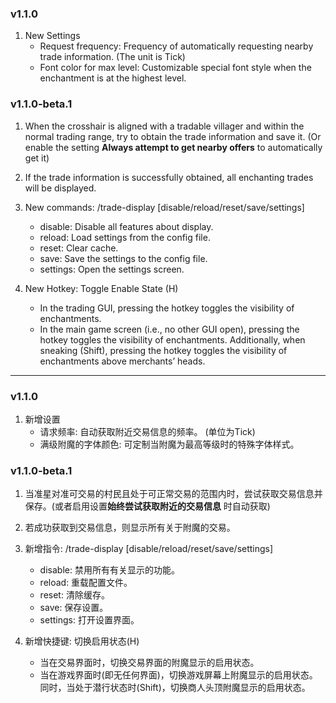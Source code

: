 ### v1.1.0

1. New Settings
    - Request frequency: Frequency of automatically requesting nearby trade information.  (The unit is Tick)
    - Font color for max level: Customizable special font style when the enchantment is at the highest level.

### v1.1.0-beta.1

1. When the crosshair is aligned with a tradable villager and within the normal trading range, try to obtain the trade
   information and save it. (Or enable the setting **Always attempt to get nearby offers** to automatically get it)

2. If the trade information is successfully obtained, all enchanting trades will be displayed.

3. New commands: /trade-display [disable/reload/reset/save/settings]
    - disable: Disable all features about display.
    - reload: Load settings from the config file.
    - reset: Clear cache.
    - save: Save the settings to the config file.
    - settings: Open the settings screen.

4. New Hotkey: Toggle Enable State (H)
    - In the trading GUI, pressing the hotkey toggles the visibility of enchantments.
    - In the main game screen (i.e., no other GUI open), pressing the hotkey toggles the visibility of enchantments.
      Additionally, when sneaking (Shift), pressing the hotkey toggles the visibility of enchantments above merchants’
      heads.

---

### v1.1.0

1. 新增设置
    - 请求频率: 自动获取附近交易信息的频率。 (单位为Tick)
    - 满级附魔的字体颜色: 可定制当附魔为最高等级时的特殊字体样式。

### v1.1.0-beta.1

1. 当准星对准可交易的村民且处于可正常交易的范围内时，尝试获取交易信息并保存。(或者启用设置**始终尝试获取附近的交易信息**
   时自动获取)

2. 若成功获取到交易信息，则显示所有关于附魔的交易。

3. 新增指令: /trade-display [disable/reload/reset/save/settings]
    - disable: 禁用所有有关显示的功能。
    - reload: 重载配置文件。
    - reset: 清除缓存。
    - save: 保存设置。
    - settings: 打开设置界面。

4. 新增快捷键: 切换启用状态(H)
    - 当在交易界面时，切换交易界面的附魔显示的启用状态。
    - 当在游戏界面时(即无任何界面)，切换游戏屏幕上附魔显示的启用状态。同时，当处于潜行状态时(Shift)，切换商人头顶附魔显示的启用状态。